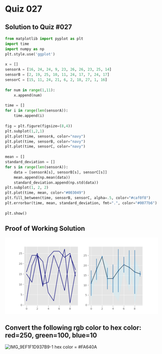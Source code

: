 # Quiz 027

## Solution to Quiz #027

```.py
from matplotlib import pyplot as plt
import time
import numpy as np
plt.style.use('ggplot')

x = []
sensorA = [16, 24, 24, 9, 23, 26, 26, 23, 25, 14]
sensorB = [2, 19, 25, 10, 11, 24, 17, 7, 24, 17]
sensorC = [15, 11, 24, 21, 6, 2, 18, 27, 1, 16]

for num in range(1,11):
    x.append(num)

time = []
for i in range(len(sensorA)):
    time.append(i)

fig = plt.figure(figsize=(8,4))
plt.subplot(1,2,1)
plt.plot(time, sensorA, color="navy")
plt.plot(time, sensorB, color="navy")
plt.plot(time, sensorC, color="navy")

mean = []
standard_deviation = []
for s in range(len(sensorA)):
    data = [sensorA[s], sensorB[s], sensorC[s]]
    mean.append(np.mean(data))
    standard_deviation.append(np.std(data))
plt.subplot(1, 2, 2)
plt.plot(time, mean, color="#003049")
plt.fill_between(time, sensorB, sensorC, alpha=.5, color="#caf0f8")
plt.errorbar(time, mean, standard_deviation, fmt=".", color="#0077b6")

plt.show()
```

## Proof of Working Solution 

![](quiz027trial.png)

## Convert the following rgb color to hex color: red=250, green=100, blue=10
![IMG_9EF1F1D937B9-1](https://user-images.githubusercontent.com/111893043/207752186-c50e9fa0-3a8f-479f-8ffc-bca29d8a560e.jpeg)
hex color = #FA640A
